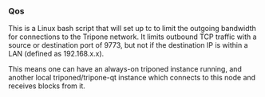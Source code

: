 ### Qos ###

This is a Linux bash script that will set up tc to limit the outgoing bandwidth for connections to the Tripone network. It limits outbound TCP traffic with a source or destination port of 9773, but not if the destination IP is within a LAN (defined as 192.168.x.x).

This means one can have an always-on triponed instance running, and another local triponed/tripone-qt instance which connects to this node and receives blocks from it.
